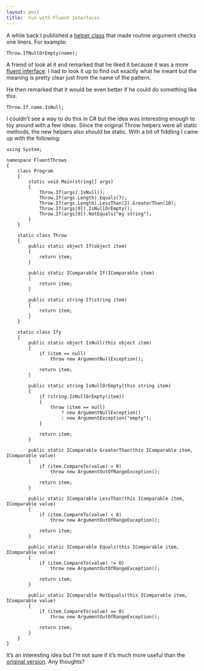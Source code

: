 ```yaml
---
layout: post
title:  Fun with Fluent Interfaces
---
```

A while back I published a [helper class](/blog?p=b5b9e553-3e10-40ae-9f59-e38f1c50e2d6) that made routine argument checks one liners. For example:
    
    Throw.IfNullOrEmpty(name);

A friend of look at it and remarked that he liked it because it was a more [fluent interface](http://en.wikipedia.org/wiki/Fluent_interface). I had to look it up to find out exactly what he meant but the meaning is pretty clear just from the name of the pattern.

He then remarked that it would be even better if he could do something like this.
    
    Throw.If.name.IsNull;

I couldn’t see a way to do this in C# but the idea was interesting enough to toy around with a few ideas. Since the original Throw helpers were all static methods, the new helpers also should be static. With a bit of fiddling I came up with the following:
    
    using System;
    
    namespace FluentThrows
    {
        class Program
        {
            static void Main(string[] args)
            {
                Throw.If(args).IsNull();
                Throw.If(args.Length).Equals(7);
                Throw.If(args.Length).LessThan(2).GreaterThan(10);
                Throw.If(args[0]).IsNullOrEmpty();
                Throw.If(args[0]).NotEquals("my string");
            }
        }
    
        static class Throw
        {
            public static object If(object item)
            {
                return item;
            }
    
            public static IComparable If(IComparable item)
            {
                return item;
            }
    
            public static string If(string item)
            {
                return item;
            }
        }
    
        static class Ify
        {
            public static object IsNull(this object item)
            {
                if (item == null)
                    throw new ArgumentNullException();
    
                return item;
            }
    
            public static string IsNullOrEmpty(this string item)
            {
                if (string.IsNullOrEmpty(item))
                {
                    throw (item == null)
                        ? new ArgumentNullException()
                        : new ArgumentException("empty");
                }
    
                return item;
            }
    
            public static IComparable GreaterThan(this IComparable item, IComparable value)
            {
                if (item.CompareTo(value) > 0)
                    throw new ArgumentOutOfRangeException();
    
                return item;
            }
    
            public static IComparable LessThan(this IComparable item, IComparable value)
            {
                if (item.CompareTo(value) < 0)
                    throw new ArgumentOutOfRangeException();
    
                return item;
            }
    
            public static IComparable Equals(this IComparable item, IComparable value)
            {
                if (item.CompareTo(value) != 0)
                    throw new ArgumentOutOfRangeException();
    
                return item;
            }
    
            public static IComparable NotEquals(this IComparable item, IComparable value)
            {
                if (item.CompareTo(value) == 0)
                    throw new ArgumentOutOfRangeException();
    
                return item;
            }
        }
    }

It’s an interesting idea but I’m not sure if it’s much more useful than the [original version](/blog?p=b5b9e553-3e10-40ae-9f59-e38f1c50e2d6). Any thoughts?
